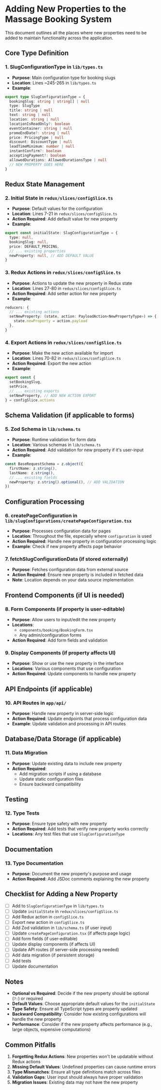 # Adding New Properties to the Massage Booking System

This document outlines all the places where new properties need to be added to maintain functionality across the application.

## Core Type Definition

### 1. **SlugConfigurationType** in `lib/types.ts`

- **Purpose**: Main configuration type for booking slugs
- **Location**: Lines ~245-265 in `lib/types.ts`
- **Example**:

```typescript
export type SlugConfigurationType = {
  bookingSlug: string | string[] | null
  type: SlugType
  title: string | null
  text: string | null
  location: string | null
  locationIsReadOnly?: boolean
  eventContainer: string | null
  promoEndDate?: string | null
  price: PricingType | null
  discount: DiscountType | null
  leadTimeMinimum: number | null
  instantConfirm?: boolean
  acceptingPayment?: boolean
  allowedDurations: AllowedDurationsType | null
  // NEW PROPERTY GOES HERE
}
```

## Redux State Management

### 2. **Initial State** in `redux/slices/configSlice.ts`

- **Purpose**: Default values for the configuration
- **Location**: Lines 7-21 in `redux/slices/configSlice.ts`
- **Action Required**: Add default value for new property
- **Example**:

```typescript
export const initialState: SlugConfigurationType = {
  type: null,
  bookingSlug: null,
  price: DEFAULT_PRICING,
  // ... existing properties
  newProperty: null, // ADD DEFAULT VALUE
}
```

### 3. **Redux Actions** in `redux/slices/configSlice.ts`

- **Purpose**: Actions to update the new property in Redux state
- **Location**: Lines 27-80 in `redux/slices/configSlice.ts`
- **Action Required**: Add setter action for new property
- **Example**:

```typescript
reducers: {
  // ... existing actions
  setNewProperty: (state, action: PayloadAction<NewPropertyType>) => {
    state.newProperty = action.payload
  },
}
```

### 4. **Export Actions** in `redux/slices/configSlice.ts`

- **Purpose**: Make the new action available for import
- **Location**: Lines 70-82 in `redux/slices/configSlice.ts`
- **Action Required**: Export the new action
- **Example**:

```typescript
export const {
  setBookingSlug,
  setPrice,
  // ... existing exports
  setNewProperty, // ADD NEW ACTION EXPORT
} = configSlice.actions
```

## Schema Validation (if applicable to forms)

### 5. **Zod Schema** in `lib/schema.ts`

- **Purpose**: Runtime validation for form data
- **Location**: Various schemas in `lib/schema.ts`
- **Action Required**: Add validation for new property if it's user-input
- **Example**:

```typescript
const BaseRequestSchema = z.object({
  firstName: z.string(),
  lastName: z.string(),
  // ... existing fields
  newProperty: z.string().optional(), // ADD VALIDATION
})
```

## Configuration Processing

### 6. **createPageConfiguration** in `lib/slugConfigurations/createPageConfiguration.tsx`

- **Purpose**: Processes configuration data for pages
- **Location**: Throughout the file, especially where `configuration` is used
- **Action Required**: Handle new property in configuration processing logic
- **Example**: Check if new property affects page behavior

### 7. **fetchSlugConfigurationData** (if stored externally)

- **Purpose**: Fetches configuration data from external source
- **Action Required**: Ensure new property is included in fetched data
- **Note**: Location depends on your data source implementation

## Frontend Components (if UI is needed)

### 8. **Form Components** (if property is user-editable)

- **Purpose**: Allow users to input/edit the new property
- **Locations**:
  - `components/booking/BookingForm.tsx`
  - Any admin/configuration forms
- **Action Required**: Add form fields and validation

### 9. **Display Components** (if property affects UI)

- **Purpose**: Show or use the new property in the interface
- **Locations**: Various components that use configuration
- **Action Required**: Update components to handle new property

## API Endpoints (if applicable)

### 10. **API Routes** in `app/api/`

- **Purpose**: Handle new property in server-side logic
- **Action Required**: Update endpoints that process configuration data
- **Example**: Update validation and processing in API routes

## Database/Data Storage (if applicable)

### 11. **Data Migration**

- **Purpose**: Update existing data to include new property
- **Action Required**:
  - Add migration scripts if using a database
  - Update static configuration files
  - Ensure backward compatibility

## Testing

### 12. **Type Tests**

- **Purpose**: Ensure type safety with new property
- **Action Required**: Add tests that verify new property works correctly
- **Locations**: Any test files that use `SlugConfigurationType`

## Documentation

### 13. **Type Documentation**

- **Purpose**: Document the new property's purpose and usage
- **Action Required**: Add JSDoc comments explaining the new property

## Checklist for Adding a New Property

- [ ] Add to `SlugConfigurationType` in `lib/types.ts`
- [ ] Update `initialState` in `redux/slices/configSlice.ts`
- [ ] Add Redux action in `configSlice.ts`
- [ ] Export new action in `configSlice.ts`
- [ ] Add Zod validation in `lib/schema.ts` (if user input)
- [ ] Update `createPageConfiguration.tsx` (if affects page logic)
- [ ] Add form fields (if user-editable)
- [ ] Update display components (if affects UI)
- [ ] Update API routes (if server-side processing needed)
- [ ] Add data migration (if persistent storage)
- [ ] Add tests
- [ ] Update documentation

## Notes

- **Optional vs Required**: Decide if the new property should be optional (`?:`) or required
- **Default Values**: Choose appropriate default values for the `initialState`
- **Type Safety**: Ensure all TypeScript types are properly updated
- **Backward Compatibility**: Consider how existing configurations will handle the new property
- **Performance**: Consider if the new property affects performance (e.g., large objects, expensive computations)

## Common Pitfalls

1. **Forgetting Redux Actions**: New properties won't be updatable without Redux actions
2. **Missing Default Values**: Undefined properties can cause runtime errors
3. **Type Mismatches**: Ensure all type definitions match across files
4. **Validation Gaps**: User input should always have proper validation
5. **Migration Issues**: Existing data may not have the new property
